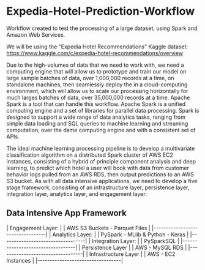 # Expedia-Hotel-Prediction-Workflow

Workflow created to test the processing of a large dataset, using Spark and Amazon Web Services.

We will be using the "Expedia Hotel Recommendations" Kaggle dataset: https://www.kaggle.com/c/expedia-hotel-recommendations/overview

Due to the high-volumes of data that we need to work with, we need a computing engine that will allow us to prototype and train our model on large sample batches of data, over 1,000,000 records at a time, on standalone machines, then seamlessly deploy the in a cloud-computing environment, which will allow us to scale our processing horizontally for much larges batches of data, over 35,000,000 records at a time. Apache Spark is a tool that can handle this workflow. Apache 		Spark is a unified computing engine and a set of libraries for parallel data processing. Spark is designed to support a wide range of data analytics tasks, ranging from simple data loading and SQL queries to machine learning and streaming computation, over the dame computing engine and with a consistent set of APIs.

The ideal machine learning processing pipeline is to develop a multivariate classification algorithm on a distributed Spark cluster of AWS EC2 instances, consisting of a hybrid of principle component analysis and deep learning, to predict which hotel a user will book with data from customer behavior logs pulled from an AWS RDS, then output predictions to an AWS S3 bucket. As with all data intensive applications, we need to develop a five stage framework, consisting of an infrastructure layer, persistence layer, integration layer, analytics layer, and engagement layer:

## Data Intensive App Framework

| Engagement Layer:                |
| AWS S3 Buckets - Parquet Files   |
|----------------------------------|
| Analytics Layer:                 |
| PySpark - MLlib & Python - Keras |
|----------------------------------|
| Integration Layer:               |
| PySparkSQL                       |
|----------------------------------|
| Persistence Layer                |
| AWS - MySQL RDS                  |
|----------------------------------|
| Infrastructure Layer             |
| AWS - EC2 Instances              |
|----------------------------------|
